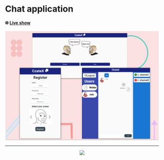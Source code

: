 # Chat application

#### 🌐 **[Live show](https://chat-app-26d71.web.app/)**

![preview](./preview.jpg)

---

<p align="center">
  <a href="https://skillicons.dev">
    <img src="https://skillicons.dev/icons?i=typescript,react,firebase,nodejs,styledcomponents" />
  </a>
</p>
